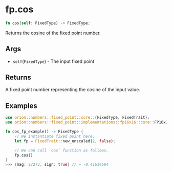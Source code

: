 # fp.cos

```rust
fn cos(self: FixedType) -> FixedType;
```

Returns the cosine of the fixed point number.

## Args

* `self`(`FixedType`) - The input fixed point

## Returns

A fixed point number representing the cosine of the input value.

## Examples

```rust
use orion::numbers::fixed_point::core::{FixedType, FixedTrait};
use orion::numbers::fixed_point::implementations::fp16x16::core::FP16x16Impl;

fn cos_fp_example() -> FixedType {
    // We instantiate fixed point here.
    let fp = FixedTrait::new_unscaled(2, false);

    // We can call `cos` function as follows.
    fp.cos()
}
>>> {mag: 27273, sign: true} // = -0.41614684
``` 
